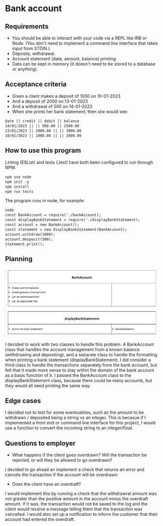 Bank account
============

## Requirements
- You should be able to interact with your code via a REPL like IRB or Node. (You don't need to implement a command line interface that takes input from STDIN.)
- Deposits, withdrawal.
- Account statement (date, amount, balance) printing.
- Data can be kept in memory (it doesn't need to be stored to a database or anything).


## Acceptance criteria
- Given a client makes a deposit of 1000 on 10-01-2023
- And a deposit of 2000 on 13-01-2023
- And a withdrawal of 500 on 14-01-2023
- When she prints her bank statement, then she would see:

````console
date || credit || debit || balance
14/01/2023 || || 500.00 || 2500.00
13/01/2023 || 2000.00 || || 3000.00
10/01/2023 || 1000.00 || || 1000.00
````


## How to use this program

Linting (ESList) and tests (Jest) have both been configured to run through NPM.

````console
npm use node
npm init -y
npm install
npm run tests
````

The program runs in node, for example:
````node
node
const BankAccount = require('./bankAccount);
const displayBankStatement = require('./displayBankStatement);
const account = new BankAccount();
const statement = new displayBankStatement(BankAccount);
account.withdraw(1000);
account.desposit(500);
statement.print();
````


## Planning

![CRC cards](./documents/CRC%20cards%20-%20bank%20account%20tech%20test.png?raw=true "Model mapping")

I decided to work with two classes to handle this problem. A BankAccount class that handles the account management from a known balance (withdrawing and depositing), and a separate class to handle the formatting when printing a bank statement (displayBankStatement). I did consider a third class to handle the transactions separately from the bank account, but felt that it made more sense to stay within the domain of the bank account as a basic function of it. I passed the BankAccount class to the displayBankStatement class, because there could be many accounts, but they would all need printing the same way.

## Edge cases
I decided not to test for some eventualities, such as the amount to be withdrawn / deposited being a string vs an integer. This is becasue if I implemented a front end or command line interface for this project, I would use a function to convert the incoming string to an integer/float. 

## Questions to employer

- What happens if the client goes overdrawn? Will the transaction be rejected, or will they be allowed to go overdrawn?

I decided to go ahead an implement a check that returns an error and cancels the transaction if the account will be overdrawn

- Does the client have an overdraft?

I would implement this by running a check that the withdrawral amount was not greater than the positive amount in the account minus the overdraft amount. If it was, the transaction would not be saved to the log and the client would receive a message telling them that the transaction was cancelled. I would also set up a notification to inform the customer that their account had entered the overdraft.


